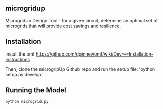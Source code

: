 ## microgridup

MicrogridUp Design Tool - for a given circuit, determine an optimal set of microgrids that will provide cost savings and resilience.

## Installation

install the omf https://github.com/dpinney/omf/wiki/Dev-~-Installation-Instructions

Then, clone the microgripUp Github repo and run the setup file: 'python setup.py develop'

## Running the Model

`python microgrid.py`
